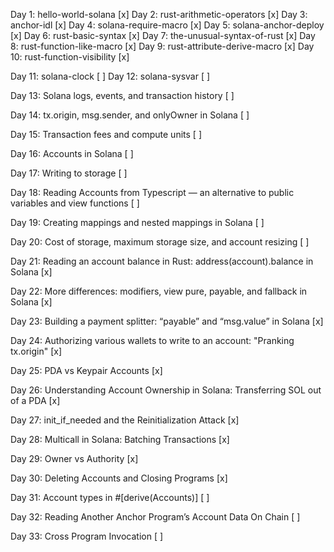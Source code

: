 Day 1: hello-world-solana [x]
Day 2: rust-arithmetic-operators [x]
Day 3: anchor-idl [x]
Day 4: solana-require-macro [x]
Day 5: solana-anchor-deploy [x]
Day 6: rust-basic-syntax [x]
Day 7: the-unusual-syntax-of-rust [x]
Day 8: rust-function-like-macro [x]
Day 9: rust-attribute-derive-macro [x]
Day 10: rust-function-visibility [x]

Day 11: solana-clock [ ]
Day 12: solana-sysvar [ ]

Day 13: Solana logs, events, and transaction history [ ]

Day 14: tx.origin, msg.sender, and onlyOwner in Solana [ ]

Day 15: Transaction fees and compute units [ ]

Day 16: Accounts in Solana [ ]

Day 17: Writing to storage [ ]

Day 18: Reading Accounts from Typescript — an alternative to public variables and view functions [ ]

Day 19: Creating mappings and nested mappings in Solana [ ]

Day 20: Cost of storage, maximum storage size, and account resizing [ ]

Day 21: Reading an account balance in Rust: address(account).balance in Solana [x]

Day 22: More differences: modifiers, view pure, payable, and fallback in Solana [x]

Day 23: Building a payment splitter: “payable” and “msg.value” in Solana [x]

Day 24: Authorizing various wallets to write to an account: "Pranking tx.origin" [x]

Day 25: PDA vs Keypair Accounts [x]

Day 26: Understanding Account Ownership in Solana: Transferring SOL out of a PDA [x]

Day 27: init_if_needed and the Reinitialization Attack [x]

Day 28: Multicall in Solana: Batching Transactions [x]

Day 29: Owner vs Authority [x]

Day 30: Deleting Accounts and Closing Programs [x]

Day 31: Account types in #[derive(Accounts)] [ ]

Day 32: Reading Another Anchor Program’s Account Data On Chain [ ]

Day 33: Cross Program Invocation [ ]



